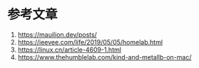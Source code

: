 # 参考文章

1. https://mauilion.dev/posts/
1. https://ieevee.com/life/2019/05/05/homelab.html
1. https://linux.cn/article-4609-1.html
1. https://www.thehumblelab.com/kind-and-metallb-on-mac/
